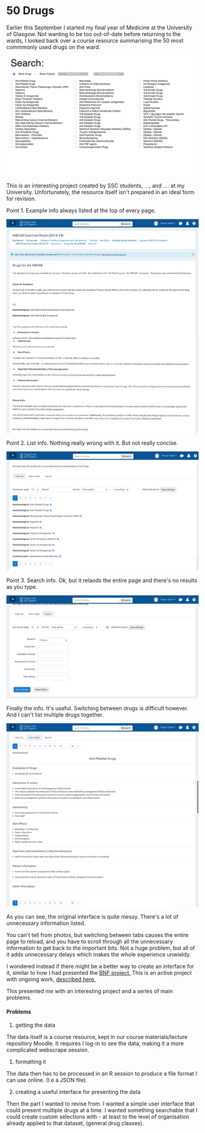 50 Drugs
================

Earlier this September I started my final year of Medicine at the University of Glasgow. Not wanting to be too out-of-date before returning to the wards, I looked back over a course resource summarising the 50 most commmonly used drugs on the ward.

![Alt Text](./images/interface2.png)

This is an interesting project created by SSC students, ..., and .... at my University. Unfortunately, the resource itself isn't prepared in an ideal form for revision.

Point 1. Example info always listed at the top of every page.

![Example info always at the top of every page](./images/moodle1.png)

Point 2. List info. Nothing really wrong with it. But not really concise.

![Example info always at the top of every page](./images/moodle2.png)

Point 3. Search info. Ok, but it relaods the entire page and there's no results as you type.

![Example info always at the top of every page](./images/moodle4.png)

Finally the info. It's useful. Switching between drugs is difficult however. And I can't list multiple drugs together.

![Example info always at the top of every page](./images/moodle3.png)

As you can see, the original interface is quite messy. There's a lot of unnecessary information listed.

You can't tell from photos, but switching between tabs causes the entire page to reload, and you have to scroll through all the unnecessary information to get back to the important bits. Not a huge problem, but all of it adds unnecessary delays which makes the whole experience unwieldy.

I wondered instead if there might be a better way to create an interface for it, similar to how I had presented the [BNF project.](https://fergustaylor.github.io/D3/bnf-interactions/) This is an active project with ongoing work, [described here.](https://fergustaylor.github.io/categories/bnf/)

This presented me with an interesting project and a series of main problems.

#### Problems

1.  getting the data

The data itself is a course resource, kept in our course materials/lecture repository Moodle. It requires I log-in to see the data, making it a more complicated webscrape session.

1.  formatting it 

The data then has to be processed in an R session to produce a file format I can use online. (I.e a JSON file).

2.  creating a useful interface for presenting the data

Then the part I wanted to revise from. I wanted a simple user interface that could present multiple drugs at a time. I wanted something searchable that I could create custom selections with - at least to the level of organisation already applied to that dataset, (general drug classes).
